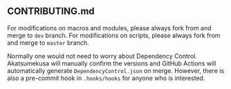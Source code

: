 ## CONTRIBUTING.md

For modifications on macros and modules, please always fork from and merge to `dev` branch. For modifications on scripts, please always fork from and merge to `master` branch.  

Normally one would not need to worry about Dependency Control. Akatsumekusa will manually confirm the versions and GitHub Actions will automatically generate `DependencyControl.json` on merge. However, there is also a pre-commit hook in `.hooks/hooks` for anyone who is interested.
